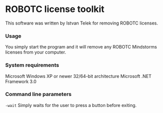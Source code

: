 ROBOTC license toolkit
=====================
This software was written by Istvan Telek for removing ROBOTC licenses.

### Usage
You simply start the program and it will remove any ROBOTC Mindstorms licenses from your computer.

### System requirements
Microsoft Windows XP or newer 32/64-bit architecture
Microsoft .NET Framework 3.0

### Command line parameters
```-wait```
Simply waits for the user to press a button before exiting.